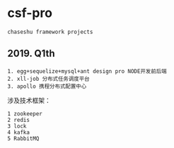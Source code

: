 # csf-pro 
    chaseshu framework projects

## 2019. Q1th

    1. egg+sequelize+mysql+ant design pro NODE开发前后端
    2. xll-job 分布式任务调度平台
    3. apollo 携程分布式配置中心
    

涉及技术框架：

    1 zookeeper
    2 redis
    3 lock
    4 kafka
    5 RabbitMQ
  


